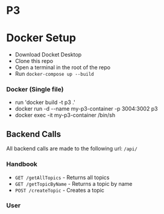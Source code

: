 # P3

# Docker Setup
- Download Docket Desktop
- Clone this repo
- Open a terminal in the root of the repo
- Run `docker-compose up --build`


### Docker (Single file)
- run 'docker build -t p3 .'
- docker run -d --name my-p3-container -p 3004:3002 p3
- docker exec -it my-p3-container /bin/sh


## Backend Calls
All backend calls are made to the following url: `/api/`
### Handbook
- `GET /getAllTopics` - Returns all topics
- `GET /getTopicByName` - Returns a topic by name
- `POST /createTopic` - Creates a topic

### User

